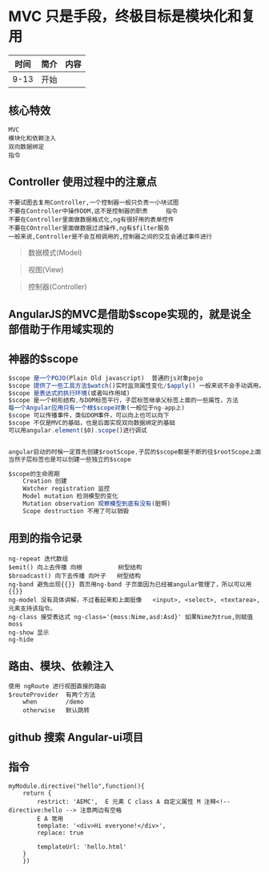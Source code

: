 # MVC 只是手段，终极目标是模块化和复用
|时间|简介|内容|
|:--:|:--:|:--:|
|9-13|开始||
## 核心特效
```
MVC
模块化和依赖注入
双向数据绑定
指令
```

## Controller 使用过程中的注意点
```
不要试图去复用Controller,一个控制器一般只负责一小块试图
不要在Controller中操作DOM,这不是控制器的职责     指令
不要在Controller里面做数据格式化,ng有很好用的表单控件
不要在COntroller里面做数据过滤操作,ng有$filter服务
一般来说,Controller是不会互相调用的,控制器之间的交互会通过事件进行
```

> 数据模式(Model)

> 视图(View)

> 控制器(Controller)

## AngularJS的MVC是借助$scope实现的，就是说全部借助于作用域实现的

## 神器的$scope
```js
$scope 是一个POJO(Plain Old javascript)  普通的js对象pojo
$scope 提供了一些工具方法$watch()实时监测属性变化/$apply() 一般来说不会手动调用，它会帮我们在内部监控这些属性的实时变化
$scope 是表达式的执行环境(或者叫作用域)
$scope 是一个树形结构,与DOM标签平行，子层标签继承父标签上面的一些属性，方法
每一个Angular应用只有一个根$scope对象(一般位于ng-app上)
$scope 可以传播事件，类似DOM事件，可以向上也可以向下
$scope 不仅是MVC的基础，也是后面实现双向数据绑定的基础
可以用angular.element($0).scope()进行调试


angular启动的时候一定首先创建$rootScope,子层的$scope都是不断的往$rootScope上面添加的
当然子层标签也是可以创建一些独立的$scope

$scope的生命周期
    Creation 创建
    Watcher registration 监控
    Model mutation 检测模型的变化
    Mutation observation 观察模型到底有没有(脏啊) 
    Scope destruction 不用了可以销毁
```

## 用到的指令记录
```
ng-repeat 迭代数组
$emit() 向上去传播 向根          树型结构
$broadcast() 向下去传播 向叶子   树型结构
ng-band 避免出现{{}} 首页用ng-band 子页面因为已经被angular管理了，所以可以用{{}}
ng-model 没有具体讲解，不过看起来和上面挺像   <input>, <select>, <textarea>, 元素支持该指令。
ng-class 接受表达式 ng-class='{moss:Nime,asd:Asd}' 如果Nime为true,则赋值moss
ng-show 显示
ng-hide
```

## 路由、模块、依赖注入
```
使用 ngRoute 进行视图直接的路由
$routeProvider  有两个方法
    when        /demo
    otherwise   默认跳转

```

## github 搜索  Angular-ui项目

## 指令
```
myModule.directive("hello",function(){
    return {
        restrict: 'AEMC',  E 元素 C class A 自定义属性 M 注释<!-- directive:hello --> 注意两边有空格   
        E A 常用
        template: '<div>Hi everyone!</div>',
        replace: true

        templateUrl: 'hello.html'
    }
    })
```